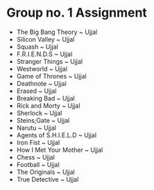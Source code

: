 # Group no. 1 Assignment

- The Big Bang Theory ~ Ujjal
- Silicon Valley ~ Ujjal
- Squash ~ Ujjal
- F.R.I.E.N.D.S ~ Ujjal
- Stranger Things ~ Ujjal
- Westworld ~ Ujjal
- Game of Thrones ~ Ujjal
- Deathnote ~ Ujjal
- Erased ~ Ujjal
- Breaking Bad ~ Ujjal
- Rick and Morty ~ Ujjal
- Sherlock ~ Ujjal
- Steins;Gate ~ Ujjal
- Narutu ~ Ujjal
- Agents of S.H.I.E.L.D ~ Ujjal
- Iron Fist ~ Ujjal
- How I Met Your Mother ~ Ujjal
- Chess ~ Ujjal
- Football ~ Ujjal
- The Originals ~ Ujjal
- True Detective ~ Ujjal

